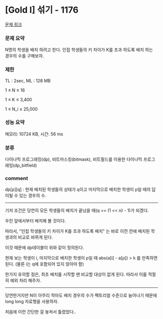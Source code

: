 
# [Gold I] 섞기 - 1176

[문제 링크](https://www.acmicpc.net/problem/1176)

### 문제 요약

<p> N명의 학생을 배치 하려고 한다. 인접 학생들의 키 차이가 K를 초과 하도록 배치 하는 경우의 수를 구해보자. </p>

### 제한

TL : 2sec, ML : 128 MB

1 ≤ N ≤ 16

1 ≤ K ≤ 3,400

1 ≤ N_i ≤ 25,000

### 성능 요약

메모리: 10724 KB, 시간: 56 ms

### 분류

다이나믹 프로그래밍(dp), 비트마스킹(bitmask), 비트필드를 이용한 다이나믹 프로그래밍(dp_bitfield)

### comment

dp[p][q] : 현재 배치된 학생들의 상태가 q이고 마지막으로 배치한 학생이 p일 때의 답이될 수 있는 경우의 수.

-----------------------------------------------------------------------------------------------------------------------------------------------------------------------

기저 조건은 당연히 모든 학생들의 배치가 끝났을 때(q == (1 << n) - 1)가 되겠다.

우린 앞에서부터 배치해 볼 것이다.

따라서, "인접 학생들의 키 차이가 K를 초과 하도록 배치" 는 바로 이전 칸에 배치된 학생과의 비교로 바뀌게 된다.

이것 때문에 dp테이블이 위와 같이 정의된다.

현재 보는 학생이 i, 마지막으로 배치한 학생이 p일 때 abs(a[i] - a[p]) > k 를 만족하면 된다. (물론 i는 q에 포함되어 있지 않아야 함)

한가지 유의할 점은, 최초 배치를 시작할 땐 비교할 대상이 없게 된다. 따라서 이를 적절히 예외 처리 해주자.

-----------------------------------------------------------------------------------------------------------------------------------------------------------------------

당연한거지만 N이 아무리 작아도 배치 경우의 수가 팩토리얼 수준으로 늘어나기 때문에 long long 자료형을 사용하자.

처음에 이런 간단한 걸 놓쳐서 틀렸었다..
